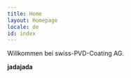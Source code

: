 ```yaml
---
title: Home
layout: Homepage
locale: de
id: index
---
```


Willkommen bei swiss-PVD-Coating AG.

**jadajada**
